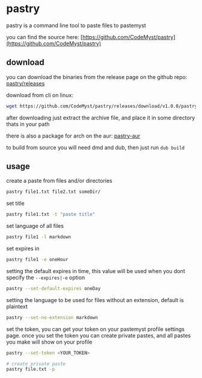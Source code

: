 # pastry

pastry is a command line tool to paste files to pastemyst

you can find the source here: [https://github.com/CodeMyst/pastry](https://github.com/CodeMyst/pastry)

## download

you can download the binaries from the release page on the github repo: [pastry/releases](https://github.com/CodeMyst/pastry/releases)

download from cli on linux:
```sh
wget https://github.com/CodeMyst/pastry/releases/download/v1.0.0/pastry-linux-64.tar.gz
```

after downloading just extract the archive file, and place it in some directory thats in your path

there is also a package for arch on the aur: [pastry-aur](https://aur.archlinux.org/packages/pastry/)

to build from source you will need dmd and dub, then just run `dub build`

## usage

create a paste from files and/or directories
```sh
pastry file1.txt file2.txt someDir/
```

set title
```sh
pastry file1.txt -t "paste title"
```

set language of all files
```sh
pastry file1 -l markdown
```

set expires in
```sh
pastry file1 -e oneHour
```

setting the default expires in time, this value will be used when you dont specify the `--expires|-e` option
```sh
pastry --set-default-expires oneDay
```

setting the language to be used for files without an extension, default is plaintext
```sh
pastry --set-no-extension markdown
```

set the token, you can get your token on your pastemyst profile settings page. once you set the token you can create private pastes, and all pastes you make will show on your profile
```sh
pastry --set-token <YOUR_TOKEN>

# create private paste
pastry file.txt -p
```